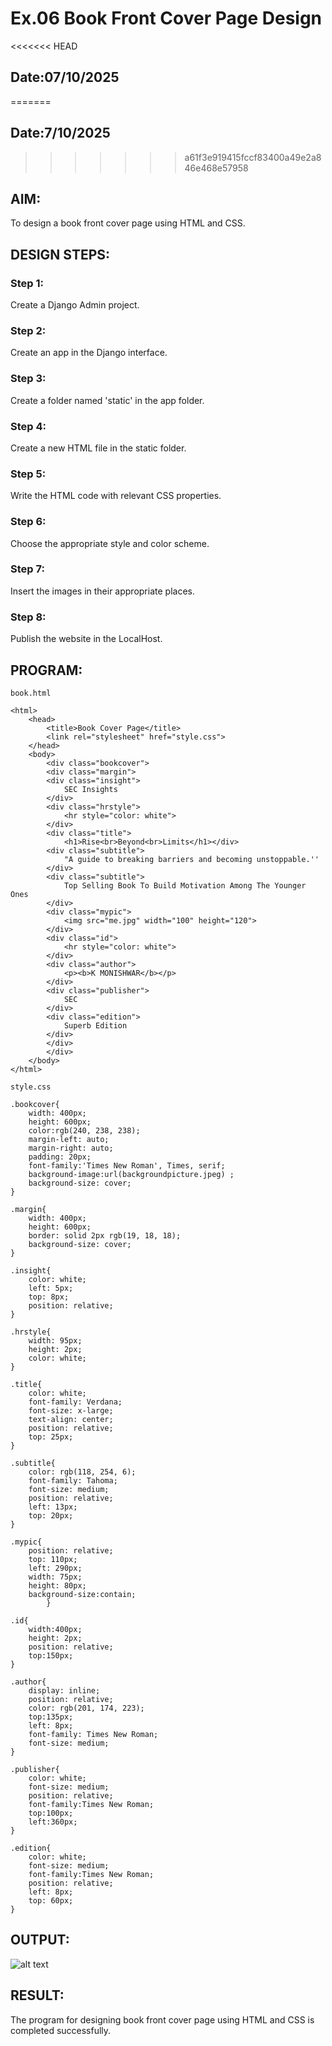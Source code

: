 # Ex.06 Book Front Cover Page Design
<<<<<<< HEAD
## Date:07/10/2025
=======
## Date:7/10/2025
>>>>>>> a61f3e919415fccf83400a49e2a846e468e57958

## AIM:
To design a book front cover page using HTML and CSS.

## DESIGN STEPS:

### Step 1:
Create a Django Admin project.

### Step 2:
Create an app in the Django interface.

### Step 3:
Create a folder named 'static' in the app folder.

### Step 4:
Create a new HTML file in the static folder.

### Step 5:
Write the HTML code with relevant CSS properties.

### Step 6:
Choose the appropriate style and color scheme.

### Step 7:
Insert the images in their appropriate places.

### Step 8:
Publish the website in the LocalHost.

## PROGRAM:
```
book.html

<html>
    <head>
        <title>Book Cover Page</title>
        <link rel="stylesheet" href="style.css">
    </head>
    <body>
        <div class="bookcover">
        <div class="margin">
        <div class="insight">
            SEC Insights
        </div>
        <div class="hrstyle">
            <hr style="color: white">
        </div>
        <div class="title">
            <h1>Rise<br>Beyond<br>Limits</h1></div>
        <div class="subtitle">
            "A guide to breaking barriers and becoming unstoppable.''   
        </div>
        <div class="subtitle">
            Top Selling Book To Build Motivation Among The Younger Ones
        </div>
        <div class="mypic">
            <img src="me.jpg" width="100" height="120">
        </div>
        <div class="id">
            <hr style="color: white">
        </div>
        <div class="author">
            <p><b>K MONISHWAR</b></p>
        </div>
        <div class="publisher">
            SEC
        </div>
        <div class="edition">
            Superb Edition
        </div>
        </div>
        </div>
    </body>
</html>

style.css

.bookcover{
    width: 400px;
    height: 600px;
    color:rgb(240, 238, 238);
    margin-left: auto;
    margin-right: auto;
    padding: 20px;
    font-family:'Times New Roman', Times, serif;
    background-image:url(backgroundpicture.jpeg) ;
    background-size: cover;
}

.margin{
    width: 400px;
    height: 600px;
	border: solid 2px rgb(19, 18, 18);
	background-size: cover;
}
        
.insight{
    color: white;
    left: 5px;
    top: 8px;
    position: relative;
}
        
.hrstyle{
    width: 95px;
	height: 2px;
    color: white;
}

.title{
    color: white;
    font-family: Verdana;
    font-size: x-large;
    text-align: center;
    position: relative;
    top: 25px;      
}

.subtitle{
    color: rgb(118, 254, 6);
    font-family: Tahoma;
    font-size: medium;
    position: relative;
    left: 13px;
    top: 20px;
}

.mypic{
    position: relative;
    top: 110px;
    left: 290px;
    width: 75px;
    height: 80px;
    background-size:contain;
        }

.id{
    width:400px;
    height: 2px;
    position: relative;
    top:150px;
}

.author{
    display: inline;
    position: relative;
    color: rgb(201, 174, 223);
    top:135px; 
    left: 8px;           
    font-family: Times New Roman;
    font-size: medium;
}
        
.publisher{
    color: white;
    font-size: medium;
    position: relative;
    font-family:Times New Roman;
    top:100px;
    left:360px;
}

.edition{
    color: white;
    font-size: medium;
    font-family:Times New Roman;
    position: relative;
    left: 8px;
    top: 60px; 
}
```

## OUTPUT:
![alt text](<Screenshot 2025-10-16 134612-2.png>)

## RESULT:
The program for designing book front cover page using HTML and CSS is completed successfully.
